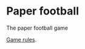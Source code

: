 Paper football
==============

The paper football game

[Game rules](https://github.com/kia84/paper_football/blob/master/rules/rules.ru.md).
